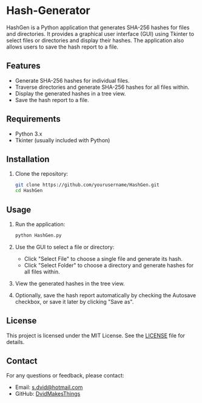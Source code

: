 # Hash-Generator

HashGen is a Python application that generates SHA-256 hashes for files and directories. It provides a graphical user interface (GUI) using Tkinter to select files or directories and display their hashes. The application also allows users to save the hash report to a file.

## Features

- Generate SHA-256 hashes for individual files.
- Traverse directories and generate SHA-256 hashes for all files within.
- Display the generated hashes in a tree view.
- Save the hash report to a file.

## Requirements

- Python 3.x
- Tkinter (usually included with Python)

## Installation

1. Clone the repository:
    ```sh
    git clone https://github.com/yourusername/HashGen.git
    cd HashGen
    ```
    
## Usage

1. Run the application:
    ```sh
    python HashGen.py
    ```

2. Use the GUI to select a file or directory:
    - Click "Select File" to choose a single file and generate its hash.
    - Click "Select Folder" to choose a directory and generate hashes for all files within.

3. View the generated hashes in the tree view.

4. Optionally, save the hash report automatically by checking the Autosave checkbox, or save it later by clicking "Save as".


## License

This project is licensed under the MIT License. See the [LICENSE](LICENSE) file for details.

## Contact
For any questions or feedback, please contact:
- Email: [s.dvid@hotmail.com](mailto:s.dvid@hotmail.com)
- GitHub: [DvidMakesThings](https://github.com/DvidMakesThings)